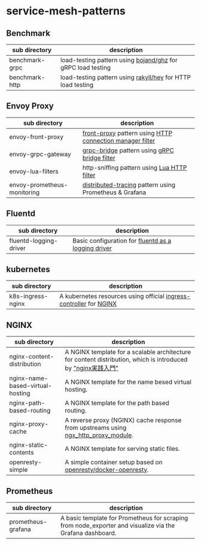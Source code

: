 # service-mesh-patterns

## Benchmark

sub directory | description
---|---
benchmark-grpc | load-testing pattern using [bojand/ghz](https://godoc.org/github.com/bojand/ghz) for gRPC load testing
benchmark-http | load-testing pattern using [rakyll/hey](https://github.com/rakyll/hey/) for HTTP load testing

## Envoy Proxy

sub directory | description
---|---
envoy-front-proxy | [front-proxy](https://www.envoyproxy.io/docs/envoy/latest/start/sandboxes/front_proxy.html) pattern using [HTTP connection manager filter](https://www.envoyproxy.io/docs/envoy/latest/api-v2/config/filter/network/http_connection_manager/v2/http_connection_manager.proto)
envoy-grpc-gateway | [grpc-bridge](https://www.envoyproxy.io/docs/envoy/latest/start/sandboxes/grpc_bridge) pattern using [gRPC bridge filter](https://www.envoyproxy.io/docs/envoy/latest/configuration/http/http_filters/grpc_http1_bridge_filter#config-http-filters-grpc-bridge)
envoy-lua-filters | http-sniffing pattern using [Lua HTTP filter](https://www.envoyproxy.io/docs/envoy/v1.7.0/configuration/http_filters/lua_filter)
envoy-prometheus-monitoring | [distributed-tracing](https://microservices.io/patterns/observability/distributed-tracing.html) pattern using Prometheus & Grafana

## Fluentd

sub directory | description
---|---
fluentd-logging-driver | Basic configuration for [fluentd as a logging driver](https://docs.fluentd.org/container-deployment/docker-compose)

## kubernetes

sub directory | description
---|---
k8s-ingress-nginx | A kubernetes resources using official [ingress-controller](https://kubernetes.io/docs/concepts/services-networking/ingress/) for [NGINX](https://github.com/kubernetes/ingress-nginx)

## NGINX

sub directory | description
---|---
nginx-content-distribution | A NGINX template for a scalable architecture for content distribution, which is introduced by ["nginx実践入門"](http://gihyo.jp/magazine/wdpress/plus/978-4-7741-7866-0)
nginx-name-based-virtual-hosting | A NGINX template for the name besed virtual hosting.
nginx-path-based-routing | A NGINX template for the path based routing.
nginx-proxy-cache | A reverse proxy (NGINX) cache response from upstreams using [ngx_http_proxy_module](https://nginx.org/en/docs/http/ngx_http_proxy_module.html).
nginx-static-contents | A NGINX template for serving static files.
openresty-simple | A simple container setup based on [openresty/docker-openresty](https://github.com/openresty/docker-openresty).

## Prometheus

sub directory | description
---|---
prometheus-grafana | A basic template for Prometheus for scraping from node_exporter and visualize via the Grafana dashboard.
